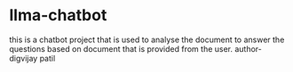 # llma-chatbot
this is a chatbot project that is used to analyse the document to answer the questions based on document that is provided from the user.
author- digvijay patil
